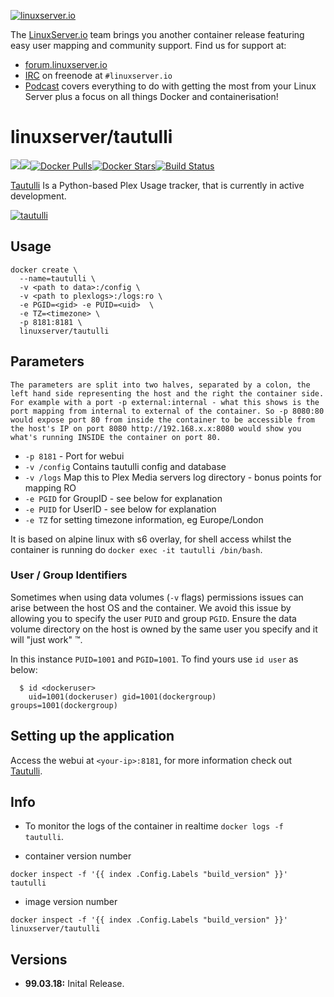 [linuxserverurl]: https://linuxserver.io
[forumurl]: https://forum.linuxserver.io
[ircurl]: https://www.linuxserver.io/irc/
[podcasturl]: https://www.linuxserver.io/podcast/
[appurl]: http://tautulli.com/
[hub]: https://hub.docker.com/r/linuxserver/tautulli/

[![linuxserver.io](https://raw.githubusercontent.com/linuxserver/docker-templates/master/linuxserver.io/img/linuxserver_medium.png)][linuxserverurl]

The [LinuxServer.io][linuxserverurl] team brings you another container release featuring easy user mapping and community support. Find us for support at:
* [forum.linuxserver.io][forumurl]
* [IRC][ircurl] on freenode at `#linuxserver.io`
* [Podcast][podcasturl] covers everything to do with getting the most from your Linux Server plus a focus on all things Docker and containerisation!

# linuxserver/tautulli
[![](https://images.microbadger.com/badges/version/linuxserver/plexpy.svg)](https://microbadger.com/images/linuxserver/plexpy "Get your own version badge on microbadger.com")[![](https://images.microbadger.com/badges/image/linuxserver/plexpy.svg)](https://microbadger.com/images/linuxserver/plexpy "Get your own image badge on microbadger.com")[![Docker Pulls](https://img.shields.io/docker/pulls/linuxserver/plexpy.svg)][hub][![Docker Stars](https://img.shields.io/docker/stars/linuxserver/plexpy.svg)][hub][![Build Status](https://ci.linuxserver.io/buildStatus/icon?job=Docker-Builders/x86-64/x86-64-plexpy)](https://ci.linuxserver.io/job/Docker-Builders/job/x86-64/job/x86-64-plexpy/)

[Tautulli][appurl] Is a Python-based Plex Usage tracker, that is currently in active development.

[![tautulli](https://raw.githubusercontent.com/linuxserver/docker-templates/master/linuxserver.io/img/tautulli-banner.png)][appurl]

## Usage

```
docker create \ 
  --name=tautulli \
  -v <path to data>:/config \
  -v <path to plexlogs>:/logs:ro \
  -e PGID=<gid> -e PUID=<uid>  \
  -e TZ=<timezone> \
  -p 8181:8181 \
  linuxserver/tautulli
```

## Parameters

`The parameters are split into two halves, separated by a colon, the left hand side representing the host and the right the container side. 
For example with a port -p external:internal - what this shows is the port mapping from internal to external of the container.
So -p 8080:80 would expose port 80 from inside the container to be accessible from the host's IP on port 8080
http://192.168.x.x:8080 would show you what's running INSIDE the container on port 80.`


* `-p 8181` - Port for webui
* `-v /config` Contains tautulli config and database
* `-v /logs` Map this to Plex Media servers log directory - bonus points for mapping RO
* `-e PGID` for GroupID - see below for explanation
* `-e PUID` for UserID - see below for explanation
* `-e TZ` for setting timezone information, eg Europe/London

It is based on alpine linux with s6 overlay, for shell access whilst the container is running do `docker exec -it tautulli /bin/bash`.

### User / Group Identifiers

Sometimes when using data volumes (`-v` flags) permissions issues can arise between the host OS and the container. We avoid this issue by allowing you to specify the user `PUID` and group `PGID`. Ensure the data volume directory on the host is owned by the same user you specify and it will "just work" ™.

In this instance `PUID=1001` and `PGID=1001`. To find yours use `id user` as below:

```
  $ id <dockeruser>
    uid=1001(dockeruser) gid=1001(dockergroup) groups=1001(dockergroup)
```

## Setting up the application
Access the webui at `<your-ip>:8181`, for more information check out [Tautulli][appurl].

## Info

* To monitor the logs of the container in realtime `docker logs -f tautulli`.

* container version number 

`docker inspect -f '{{ index .Config.Labels "build_version" }}' tautulli`

* image version number

`docker inspect -f '{{ index .Config.Labels "build_version" }}' linuxserver/tautulli`

## Versions

+ **99.03.18:** Inital Release.

